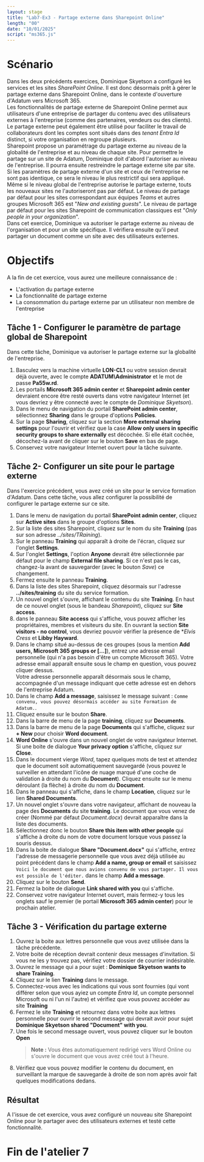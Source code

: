 ```yaml
---
layout: stage
title: "Lab7-Ex3 - Partage externe dans Sharepoint Online"
length: "00"
date: "10/01/2025"
script: "ms365.js"
---
```

# Scénario
Dans les deux précédents exercices, Dominique Skyetson a configuré les services et les sites *SharePoint Online*. Il est donc désormais prêt à gérer le partage externe dans Sharepoint Online, dans le contexte d'ouverture d'Adatum vers Microsoft 365.  
Les fonctionnalités de partage externe de Sharepoint Online permet aux utilisateurs d'une entreprise de partager du contenu avec des utilisateurs externes à l'entreprise (comme des partenaires, vendeurs ou des clients). Le partage externe peut également être utilisé pour faciliter le travail de collaborateurs dont les comptes sont situés dans des *tenant Entra Id* distinct, si votre organisation en regroupe plusieurs.  
Sharepoint propose un paramétrage du partage externe au niveau de la globalité de l'entreprise et au niveau de chaque site. Pour permettre le partage sur un site de Adatum, Dominique doit d'abord l'autoriser au niveau de l'entreprise. Il pourra ensuite restreindre le partage externe site par site. Si les paramètres de partage externe d'un site et ceux de l'entreprise ne sont pas identique, ce sera le niveau le plus restrictif qui sera appliqué.  
Même si le niveau global de l'entreprise autorise le partage externe, touts les nouveaux sites ne l'autoriseront pas par défaut. Le niveau de partage par défaut pour les sites correspondant aux équipes *Teams* et autres groupes Microsoft 365 est "*New and existing guests*". Le niveau de partage par défaut pour les sites Sharepoint de communication classiques est "*Only people in your organization*".  
Dans cet exercice, Dominique va autoriser le partage externe au niveau de l'organisation et pour un site spécifique. Il vérifiera ensuite qu'il peut partager un document comme un site avec des utilisateurs externes.

# Objectifs
A la fin de cet exercice, vous aurez une meilleure connaissance de :
- L'activation du partage externe
- La fonctionnalité de partage externe
- La consommation du partage externe par un utilisateur non membre de l'entreprise

## Tâche 1 - Configurer le paramètre de partage global de Sharepoint
Dans cette tâche, Dominique va autoriser le partage externe sur la globalité de l'entreprise.
1. Basculez vers la machine virtuelle **LON-CL1** ou votre session devrait déjà ouverte, avec le compte **ADATUM\Administrator** et le mot de passe **Pa55w.rd**.
1. Les portails **Microsoft 365 admin center** et **Sharepoint admin center** devraient encore être resté ouverts dans votre navigateur Internet (et vous devriez y être connecté avec le compte de *Dominique Skyetson*).
1. Dans le menu de navigation du portail **SharePoint admin center**, sélectionnez **Sharing** dans le groupe d'options **Policies**.
1. Sur la page **Sharing**, cliquez sur la section **More external sharing settings** pour l'ouvrir et vérifiez que la case **Allow only users in specific security groups to share externally** est décochée. Si elle était cochée, décochez-la avant de cliquer sur le bouton **Save** en bas de page.
1. Conservez votre navigateur Internet ouvert pour la tâche suivante.

## Tâche 2- Configurer un site pour le partage externe
Dans l'exercice précédent, vous avez créé un site pour le service formation d'Adatum. Dans cette tâche, vous allez configurer la possibilité de configurer le partage externe sur ce site.
1. Dans le menu de navigation du portail **SharePoint admin center**, cliquez sur **Active sites** dans le groupe d'options **Sites**.
1. Sur la liste des sites Sharepoint, cliquez sur le nom du site **Training** (pas sur son adresse *../sites/TRaining*).
1. Sur le panneau **Training** qui apparaît à droite de l'écran, cliquez sur l'onglet **Settings**.
1. Sur l'onglet **Settings**, l'option **Anyone** devrait être sélectionnée par défaut pour le champ **External file sharing**. Si ce n'est pas le cas, changez-la avant de sauvegarder (avec le bouton *Save*) ce changement.
1. Fermez ensuite le panneau **Training**.
1. Dans la liste des sites Sharepoint, cliquez désormais sur l'adresse **../sites/training** du site du service formation.
1. Un nouvel onglet s'ouvre, affichant le contenu du site **Training**. En haut de ce nouvel onglet (sous le bandeau *Sharepoint*), cliquez sur **Site access**.
1. dans le panneau **Site access** qui s'affiche, vous pouvez afficher les propriétaires, membres et visiteurs du site. En ouvrant la section **Site visitors - no control**, vous devriez pouvoir vérifier la présence de **Elvis Cress* et **Libby Hayward**.
1. Dans le champ situé au-dessus de ces groupes (sous la mention **Add users, Microsoft 365 groups or \[...]**), entrez une adresse email personnelle (qui n'a pas besoin d'être un compte Microsoft 365). Votre adresse email apparaît ensuite sous le champ en question, vous pouvez cliquer dessus.  
	Votre adresse personnelle apparaît désormais sous le champ, accompagnée d'un message indiquant que cette adresse est en dehors de l'entreprise Adatum.
1. Dans le champ **Add a message**, saisissez le message suivant : ```Comme convenu, vous pouvez désormais accéder au site Formation de Adatum.```.
1. Cliquez ensuite sur le bouton **Share**.
1. Dans la barre de menu de la page **training**, cliquez sur **Documents**.
1. Dans la barre de menu de la page **Documents** qui s'affiche, cliquez sur **+ New** pour choisir **Word document**.
1. **Word Online** s'ouvre dans un nouvel onglet de votre navigateur Internet. Si une boite de dialogue **Your privacy option** s'affiche, cliquez sur **Close**.
1. Dans le document vierge *Word*, tapez quelques mots de test et attendez que le document soit automatiquement sauvegardé (vous pouvez le surveiller en attendant l'icône de nuage marqué d'une coche de validation à droite du nom du **Document**). Cliquez ensuite sur le menu déroulant (la flèche) à droite du nom du **Document**.
1. Dans le panneau qui s'affiche, dans le champ **Location**, cliquez sur le lien **Shared Documents**.
1. Un nouvel onglet s'ouvre dans votre navigateur, affichant de nouveau la page des **Documents** du site **training**. Le document que vous venez de créer (Nommé par défaut *Document.docx*) devrait apparaître dans la liste des documents.
1. Sélectionnez donc le bouton **Share this item with other people** qui s'affiche à droite du nom de votre document lorsque vous passez la souris dessus.
1. Dans la boite de dialogue **Share "Document.docx"** qui s'affiche, entrez l'adresse de messagerie personnelle que vous avez déjà utilisée au point précédent dans le champ **Add a name, group or email** et saisissez ```Voici le document que nous avions convenu de vous partager. Il vous est possible de l'éditer.``` dans le champ **Add a message**.
1. Cliquez sur le bouton **Send**.
1. Fermez la boite de dialogue **Link shared with you** qui s'affiche.
1. Conservez votre navigateur Internet ouvert, mais fermez-y tous les onglets sauf le premier (le portail **Microsoft 365 admin center**) pour le prochain atelier. 

## Tâche 3 - Vérification du partage externe
1. Ouvrez la boite aux lettres personnelle que vous avez utilisée dans la tâche précédente.
1. Votre boite de réception devrait contenir deux messages d'invitation. Si vous ne les y trouvez pas, vérifiez votre dossier de courrier indésirable.
1. Ouvrez le message qui a pour sujet : **Dominique Skyetson wants to share Training**.
1. Cliquez sur le lien **Training** dans le message.
1. Connectez-vous avec les indications qui vous sont fournies (qui vont différer selon que vous ayiez un compte *Entra Id*, un compte personnel Microsoft ou ni l'un ni l'autre) et vérifiez que vous pouvez accéder au site **Training**
1. Fermez le site **Training** et retournez dans votre boite aux lettres personnelle pour ouvrir le second message qui devrait avoir pour sujet **Dominique Skyetson shared "Document" with you**.
1. Une fois le second message ouvert, vous pouvez cliquer sur le bouton **Open**
	>**Note :** Vous êtes automatiquement redirigé vers Word Online ou s'ouvre le document que vous avez créé tout à l'heure.
1. Vérifiez que vous pouvez modifier le contenu du document, en surveillant la marque de sauvegarde à droite de son nom après avoir fait quelques modifications dedans.

## Résultat
A l'issue de cet exercice, vous avez configuré un nouveau site Sharepoint Online pour le partager avec des utilisateurs externes et testé cette fonctionnalité.

# Fin de l'atelier 7
